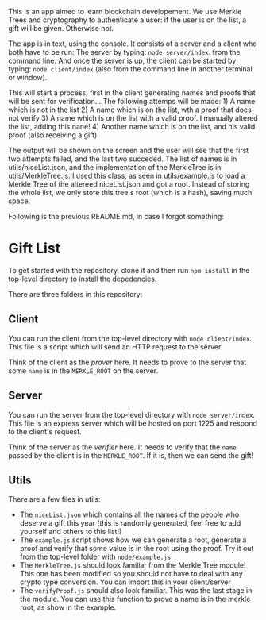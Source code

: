 This is an app aimed to learn blockchain developement. We use Merkle Trees and cryptography to authenticate a user: if the user is on the list, a gift will be given. Otherwise not.

The app is in text, using the console. It consists of a server and a client who both have to be run:
   The server by typing:  `node server/index`.  from the command line.
   And once the server is up, the client can be started by typing:  `node client/index` (also from the command line in another terminal or window).

This will start a process, first in the client generating names and proofs that will be sent for verification...
     The following attemps will be made:
     1) A name which is not in the list
     2) A name which is on the list, wth a proof that does not verify
     3) A name which is on the list with a valid proof. I manually altered the list, adding this nane!
     4) Another name which is on the list, and his valid proof (also receiving a gift)

The output will be shown on the screen and the user will see that the first two attempts failed, and the last two succeded. The list of names is in utils/niceList.json, and the implementation of the MerkleTree is in utils/MerkleTree.js. I used this class, as seen in utils/example.js to load a Merkle Tree of the altereed niceList.json and got a root. Instead of storing the whole list, we only store this tree's root (which is a hash), saving much space.

Following is the previous README.md, in case I forgot something:

# Gift List

To get started with the repository, clone it and then run `npm install` in the top-level directory to install the depedencies.

There are three folders in this repository:

## Client

You can run the client from the top-level directory with `node client/index`. This file is a script which will send an HTTP request to the server.

Think of the client as the _prover_ here. It needs to prove to the server that some `name` is in the `MERKLE_ROOT` on the server. 

## Server

You can run the server from the top-level directory with `node server/index`. This file is an express server which will be hosted on port 1225 and respond to the client's request.

Think of the server as the _verifier_ here. It needs to verify that the `name` passed by the client is in the `MERKLE_ROOT`. If it is, then we can send the gift! 

## Utils

There are a few files in utils:

- The `niceList.json` which contains all the names of the people who deserve a gift this year (this is randomly generated, feel free to add yourself and others to this list!)
- The `example.js` script shows how we can generate a root, generate a proof and verify that some value is in the root using the proof. Try it out from the top-level folder with `node/example.js`
- The `MerkleTree.js` should look familiar from the Merkle Tree module! This one has been modified so you should not have to deal with any crypto type conversion. You can import this in your client/server
- The `verifyProof.js` should also look familiar. This was the last stage in the module. You can use this function to prove a name is in the merkle root, as show in the example.
